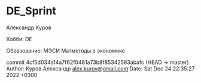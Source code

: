 # DE_Sprint
Александр Куров

Хобби: DE

Образование: МЭСИ Матметоды в экономике

commit 4cf5d034a14a7f62f0481a73b8f85342583abafc (HEAD -> master)
Author: Куров Александр <alex.kurov@gmail.com>
Date:   Sat Dec 24 22:35:27 2022 +0300
